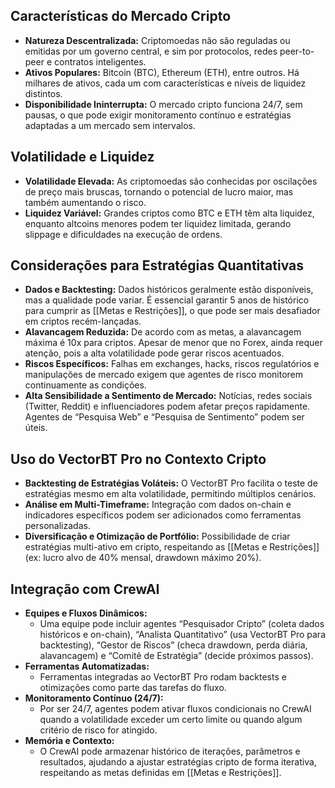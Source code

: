 ## Características do Mercado Cripto

- **Natureza Descentralizada:** Criptomoedas não são reguladas ou emitidas por um governo central, e sim por protocolos, redes peer-to-peer e contratos inteligentes.
- **Ativos Populares:** Bitcoin (BTC), Ethereum (ETH), entre outros. Há milhares de ativos, cada um com características e níveis de liquidez distintos.
- **Disponibilidade Ininterrupta:** O mercado cripto funciona 24/7, sem pausas, o que pode exigir monitoramento contínuo e estratégias adaptadas a um mercado sem intervalos.

## Volatilidade e Liquidez

- **Volatilidade Elevada:** As criptomoedas são conhecidas por oscilações de preço mais bruscas, tornando o potencial de lucro maior, mas também aumentando o risco.
- **Liquidez Variável:** Grandes criptos como BTC e ETH têm alta liquidez, enquanto altcoins menores podem ter liquidez limitada, gerando slippage e dificuldades na execução de ordens.

## Considerações para Estratégias Quantitativas

- **Dados e Backtesting:** Dados históricos geralmente estão disponíveis, mas a qualidade pode variar. É essencial garantir 5 anos de histórico para cumprir as [[Metas e Restrições]], o que pode ser mais desafiador em criptos recém-lançadas.
- **Alavancagem Reduzida:** De acordo com as metas, a alavancagem máxima é 10x para criptos. Apesar de menor que no Forex, ainda requer atenção, pois a alta volatilidade pode gerar riscos acentuados.
- **Riscos Específicos:** Falhas em exchanges, hacks, riscos regulatórios e manipulações de mercado exigem que agentes de risco monitorem continuamente as condições.
- **Alta Sensibilidade a Sentimento de Mercado:** Notícias, redes sociais (Twitter, Reddit) e influenciadores podem afetar preços rapidamente. Agentes de “Pesquisa Web” e “Pesquisa de Sentimento” podem ser úteis.

## Uso do VectorBT Pro no Contexto Cripto

- **Backtesting de Estratégias Voláteis:** O VectorBT Pro facilita o teste de estratégias mesmo em alta volatilidade, permitindo múltiplos cenários.
- **Análise em Multi-Timeframe:** Integração com dados on-chain e indicadores específicos podem ser adicionados como ferramentas personalizadas.
- **Diversificação e Otimização de Portfólio:** Possibilidade de criar estratégias multi-ativo em cripto, respeitando as [[Metas e Restrições]] (ex: lucro alvo de 40% mensal, drawdown máximo 20%).

## Integração com CrewAI

- **Equipes e Fluxos Dinâmicos:**
    - Uma equipe pode incluir agentes “Pesquisador Cripto” (coleta dados históricos e on-chain), “Analista Quantitativo” (usa VectorBT Pro para backtesting), “Gestor de Riscos” (checa drawdown, perda diária, alavancagem) e “Comitê de Estratégia” (decide próximos passos).
- **Ferramentas Automatizadas:**
    - Ferramentas integradas ao VectorBT Pro rodam backtests e otimizações como parte das tarefas do fluxo.
- **Monitoramento Contínuo (24/7):**
    - Por ser 24/7, agentes podem ativar fluxos condicionais no CrewAI quando a volatilidade exceder um certo limite ou quando algum critério de risco for atingido.
- **Memória e Contexto:**
    - O CrewAI pode armazenar histórico de iterações, parâmetros e resultados, ajudando a ajustar estratégias cripto de forma iterativa, respeitando as metas definidas em [[Metas e Restrições]].
